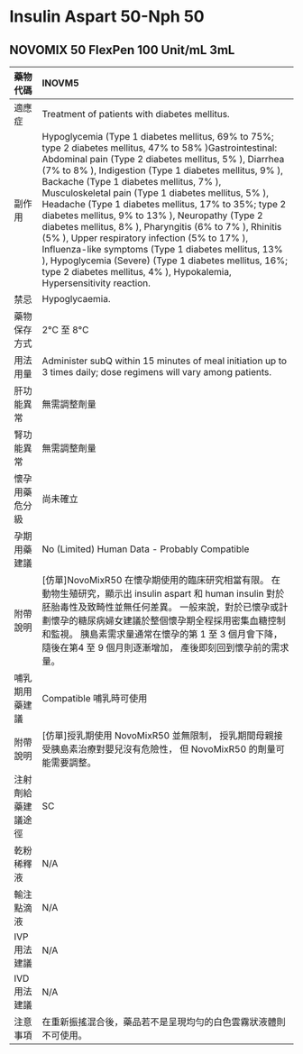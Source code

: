 # Insulin Aspart 50-Nph 50

## NOVOMIX 50 FlexPen 100 Unit/mL 3mL

| 藥物代碼 | INOVM5 |
| :--- | :--- |
| 適應症 | Treatment of patients with diabetes mellitus. |
| 副作用 | Hypoglycemia \(Type 1 diabetes mellitus, 69% to 75%; type 2 diabetes mellitus, 47% to 58% \)Gastrointestinal: Abdominal pain \(Type 2 diabetes mellitus, 5% \), Diarrhea \(7% to 8% \), Indigestion \(Type 1 diabetes mellitus, 9% \), Backache \(Type 1 diabetes mellitus, 7% \), Musculoskeletal pain \(Type 1 diabetes mellitus, 5% \), Headache \(Type 1 diabetes mellitus, 17% to 35%; type 2 diabetes mellitus, 9% to 13% \), Neuropathy \(Type 2 diabetes mellitus, 8% \), Pharyngitis \(6% to 7% \), Rhinitis \(5% \), Upper respiratory infection \(5% to 17% \), Influenza-like symptoms \(Type 1 diabetes mellitus, 13% \), Hypoglycemia \(Severe\) \(Type 1 diabetes mellitus, 16%; type 2 diabetes mellitus, 4% \), Hypokalemia, Hypersensitivity reaction. |
| 禁忌 | Hypoglycaemia. |
| 藥物保存方式 | 2°C 至 8°C |
| 用法用量 | Administer subQ within 15 minutes of meal initiation up to 3 times daily; dose regimens will vary among patients. |
| 肝功能異常 | 無需調整劑量 |
| 腎功能異常 | 無需調整劑量 |
| 懷孕用藥危分級 | 尚未確立 |
| 孕期用藥建議 | No \(Limited\) Human Data - Probably Compatible |
| 附帶說明 | \[仿單\]NovoMixR50 在懷孕期使用的臨床研究相當有限。 在動物生殖研究，顯示出 insulin aspart 和 human insulin 對於胚胎毒性及致畸性並無任何差異。 一般來說，對於已懷孕或計劃懷孕的糖尿病婦女建議於整個懷孕期全程採用密集血糖控制和監視。 胰島素需求量通常在懷孕的第 1 至 3 個月會下降，隨後在第4 至 9 個月則逐漸增加， 產後即刻回到懷孕前的需求量。 |
| 哺乳期用藥建議 | Compatible 哺乳時可使用 |
| 附帶說明 | \[仿單\]授乳期使用 NovoMixR50 並無限制， 授乳期間母親接受胰島素治療對嬰兒沒有危險性， 但 NovoMixR50 的劑量可能需要調整。 |
| 注射劑給藥建議途徑 | SC |
| 乾粉稀釋液 | N/A |
| 輸注點滴液 | N/A |
| IVP 用法建議 | N/A |
| IVD 用法建議 | N/A |
| 注意事項 | 在重新振搖混合後，藥品若不是呈現均勻的白色雲霧狀液體則不可使用。 |

